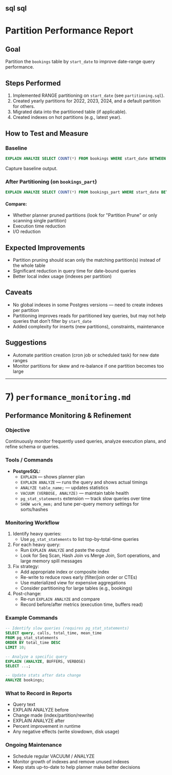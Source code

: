 sql
sql
---
# Partition Performance Report

## Goal
Partition the `bookings` table by `start_date` to improve date-range query performance.

## Steps Performed

1. Implemented RANGE partitioning on `start_date` (see `partitioning.sql`).
2. Created yearly partitions for 2022, 2023, 2024, and a default partition for others.
3. Migrated data into the partitioned table (if applicable).
4. Created indexes on hot partitions (e.g., latest year).

## How to Test and Measure

### Baseline

```sql
EXPLAIN ANALYZE SELECT COUNT(*) FROM bookings WHERE start_date BETWEEN '2024-01-01' AND '2024-01-31';
```

Capture baseline output.

### After Partitioning (on `bookings_part`)

```sql
EXPLAIN ANALYZE SELECT COUNT(*) FROM bookings_part WHERE start_date BETWEEN '2024-01-01' AND '2024-01-31';
```

#### Compare:
- Whether planner pruned partitions (look for "Partition Prune" or only scanning single partition)
- Execution time reduction
- I/O reduction

## Expected Improvements

- Partition pruning should scan only the matching partition(s) instead of the whole table
- Significant reduction in query time for date-bound queries
- Better local index usage (indexes per partition)

## Caveats

- No global indexes in some Postgres versions — need to create indexes per partition
- Partitioning improves reads for partitioned key queries, but may not help queries that don’t filter by `start_date`
- Added complexity for inserts (new partitions), constraints, maintenance

## Suggestions

- Automate partition creation (cron job or scheduled task) for new date ranges
- Monitor partitions for skew and re-balance if one partition becomes too large

---

# 7) `performance_monitoring.md`

## Performance Monitoring & Refinement

### Objective
Continuously monitor frequently used queries, analyze execution plans, and refine schema or queries.

### Tools / Commands

- **PostgreSQL:**
  - `EXPLAIN` — shows planner plan
  - `EXPLAIN ANALYZE` — runs the query and shows actual timings
  - `ANALYZE table_name;` — updates statistics
  - `VACUUM (VERBOSE, ANALYZE)` — maintain table health
  - `pg_stat_statements` extension — track slow queries over time
  - `SHOW work_mem;` and tune per-query memory settings for sorts/hashes

### Monitoring Workflow

1. Identify heavy queries:
   - Use `pg_stat_statements` to list top-by-total-time queries
2. For each heavy query:
   - Run `EXPLAIN ANALYZE` and paste the output
   - Look for Seq Scan, Hash Join vs Merge Join, Sort operations, and large memory spill messages
3. Fix strategy:
   - Add appropriate index or composite index
   - Re-write to reduce rows early (filter/join order or CTEs)
   - Use materialized view for expensive aggregations
   - Consider partitioning for large tables (e.g., bookings)
4. Post-change:
   - Re-run `EXPLAIN ANALYZE` and compare
   - Record before/after metrics (execution time, buffers read)

### Example Commands

```sql
-- Identify slow queries (requires pg_stat_statements)
SELECT query, calls, total_time, mean_time
FROM pg_stat_statements
ORDER BY total_time DESC
LIMIT 10;

-- Analyze a specific query
EXPLAIN (ANALYZE, BUFFERS, VERBOSE)
SELECT ...;

-- Update stats after data change
ANALYZE bookings;
```

### What to Record in Reports

- Query text
- EXPLAIN ANALYZE before
- Change made (index/partition/rewrite)
- EXPLAIN ANALYZE after
- Percent improvement in runtime
- Any negative effects (write slowdown, disk usage)

### Ongoing Maintenance

- Schedule regular VACUUM / ANALYZE
- Monitor growth of indexes and remove unused indexes
- Keep stats up-to-date to help planner make better decisions

